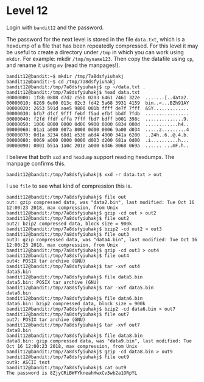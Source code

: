 # Level 12

Login with `bandit12` and the password.

The password for the next level is stored in the file `data.txt`, which is a hexdump of a file that has been repeatedly compressed. For this level it may be useful to create a directory under `/tmp` in which you can work using `mkdir`. For example: mkdir `/tmp/myname123`. Then copy the datafile using `cp`, and rename it using `mv` (read the manpages!).

	bandit12@bandit:~$ mkdir /tmp/7a8dsfyiuhakj
    bandit12@bandit:~$ cd /tmp/7a8dsfyiuhakj
    bandit12@bandit:/tmp/7a8dsfyiuhakj$ cp ~/data.txt .
    bandit12@bandit:/tmp/7a8dsfyiuhakj$ head data.txt
    00000000: 1f8b 0808 d7d2 c55b 0203 6461 7461 322e  .......[..data2.
    00000010: 6269 6e00 013c 02c3 fd42 5a68 3931 4159  bin..<...BZh91AY
    00000020: 2653 591d aae5 9800 001b ffff de7f 7fff  &SY.............
    00000030: bfb7 dfcf 9fff febf f5ad efbf bbdf 7fdb  ................
    00000040: f2fd ffdf effa 7fff fbd7 bdff b001 398c  ..............9.
    00000050: 1006 8000 0000 0d06 9900 0000 6834 000d  ............h4..
    00000060: 01a1 a000 007a 8000 0d00 0006 9a00 d034  .....z.........4
    00000070: 0d1a 3234 68d1 e536 a6d4 4000 341a 6200  ..24h..6..@.4.b.
    00000080: 0069 a000 0000 0000 d003 d200 681a 0d00  .i..........h...
    00000090: 0001 b51a 1a0c 201e a000 6d46 8068 069a  ...... ...mF.h..

I believe that both `xxd` and `hexdump` support reading hexdumps. The manpage confirms this.

    bandit12@bandit:/tmp/7a8dsfyiuhakj$ xxd -r data.txt > out

I use `file` to see what kind of compression this is.

    bandit12@bandit:/tmp/7a8dsfyiuhakj$ file out
    out: gzip compressed data, was "data2.bin", last modified: Tue Oct 16 12:00:23 2018, max compression, from Unix
    bandit12@bandit:/tmp/7a8dsfyiuhakj$ gzip -cd out > out2
    bandit12@bandit:/tmp/7a8dsfyiuhakj$ file out2
    out2: bzip2 compressed data, block size = 900k
    bandit12@bandit:/tmp/7a8dsfyiuhakj$ bzip2 -cd out2 > out3
    bandit12@bandit:/tmp/7a8dsfyiuhakj$ file out3
    out3: gzip compressed data, was "data4.bin", last modified: Tue Oct 16 12:00:23 2018, max compression, from Unix
    bandit12@bandit:/tmp/7a8dsfyiuhakj$ gzip -cd out3 > out4
    bandit12@bandit:/tmp/7a8dsfyiuhakj$ file out4
    out4: POSIX tar archive (GNU)
    bandit12@bandit:/tmp/7a8dsfyiuhakj$ tar -xvf out4
    data5.bin
    bandit12@bandit:/tmp/7a8dsfyiuhakj$ file data5.bin
    data5.bin: POSIX tar archive (GNU)
    bandit12@bandit:/tmp/7a8dsfyiuhakj$ tar -xvf data5.bin
    data6.bin
    bandit12@bandit:/tmp/7a8dsfyiuhakj$ file data6.bin
    data6.bin: bzip2 compressed data, block size = 900k
    bandit12@bandit:/tmp/7a8dsfyiuhakj$ bzip2 -cd data6.bin > out7
    bandit12@bandit:/tmp/7a8dsfyiuhakj$ file out7
    out7: POSIX tar archive (GNU)
    bandit12@bandit:/tmp/7a8dsfyiuhakj$ tar -xvf out7
    data8.bin
    bandit12@bandit:/tmp/7a8dsfyiuhakj$ file data8.bin
    data8.bin: gzip compressed data, was "data9.bin", last modified: Tue Oct 16 12:00:23 2018, max compression, from Unix
    bandit12@bandit:/tmp/7a8dsfyiuhakj$ gzip -cd data8.bin > out9
    bandit12@bandit:/tmp/7a8dsfyiuhakj$ file out9
    out9: ASCII text
    bandit12@bandit:/tmp/7a8dsfyiuhakj$ cat out9
    The password is 8ZjyCRiBWFYkneahHwxCv3wb2a1ORpYL

